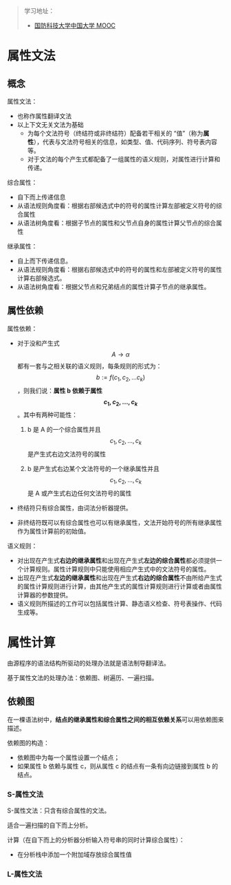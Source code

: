 > 学习地址：
>
> - [国防科技大学中国大学 MOOC](https://www.icourse163.org/learn/NUDT-1003101005#/learn/content?type=detail&id=1005133191&cid=1006537232&replay=true)

# 属性文法

## 概念

属性文法：

- 也称作属性翻译文法
- 以上下文无关文法为基础
  - 为每个文法符号（终结符或非终结符）配备若干相关的 “值”（称为**属性**），代表与文法符号相关的信息，如类型、值、代码序列、符号表内容等。
  - 对于文法的每个产生式都配备了一组属性的语义规则，对属性进行计算和传递。

综合属性：

- 自下而上传递信息
- 从语法规则角度看：根据右部候选式中的符号的属性计算左部被定义符号的综合属性
- 从语法树角度看：根据子节点的属性和父节点自身的属性计算父节点的综合属性

继承属性：

- 自上而下传递信息。
- 从语法规则角度看：根据右部候选式中的符号的属性和左部被定义符号的属性计算右部候选式。
- 从语法树角度看：根据父节点和兄弟结点的属性计算子节点的继承属性。

## 属性依赖

属性依赖：

- 对于没和产生式 $$A \rightarrow \alpha $$ 都有一套与之相关联的语义规则，每条规则的形式为：$$b := f(c_1, c_2, ... c_k)$$，则我们说：**属性 b 依赖于属性 $$c_1, c_2, ..., c_k$$**。其中有两种可能性：

  1. b 是 A 的一个综合属性并且 $$c_1, c_2, ..., c_k$$ 是产生式右边文法符号的属性

  2. b 是产生式右边某个文法符号的一个继承属性并且 $$c_1, c_2, ..., c_k$$ 是 A 或产生式右边任何文法符号的属性

- 终结符只有综合属性，由词法分析器提供。

- 非终结符既可以有综合属性也可以有继承属性，文法开始符号的所有继承属性作为属性计算前的初始值。

语义规则：

- 对出现在产生式**右边的继承属性**和出现在产生式**左边的综合属性**都必须提供一个计算规则。属性计算规则中只能使用相应产生式中的文法符号的属性。
- 出现在产生式**左边的继承属性**和出现在产生式**右边的综合属性**不由所给产生式的属性计算规则进行计算，由其他产生式的属性计算规则进行计算或者由属性计算器的参数提供。
- 语义规则所描述的工作可以包括属性计算、静态语义检查、符号表操作、代码生成等。

# 属性计算

由源程序的语法结构所驱动的处理办法就是语法制导翻译法。

基于属性文法的处理办法：依赖图、树遍历、一遍扫描。

## 依赖图

在一棵语法树中，**结点的继承属性和综合属性之间的相互依赖关系**可以用依赖图来描述。

依赖图的构造：

- 依赖图中为每一个属性设置一个结点；
- 如果属性 b 依赖与属性 c，则从属性 c 的结点有一条有向边链接到属性 b 的结点。

### S-属性文法

S-属性文法：只含有综合属性的文法。

适合一遍扫描的自下而上分析。



计算（在自下而上的分析器分析输入符号串的同时计算综合属性）：

- 在分析栈中添加一个附加域存放综合属性值

### L-属性文法